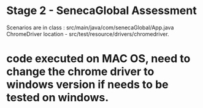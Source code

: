 # Stage 2 - SenecaGlobal Assessment
Scenarios are in class : src/main/java/com/senecaGlobal/App.java
ChromeDriver location - src/test/resource/drivers/chromedriver.

# code executed on MAC OS, need to change the chrome driver to windows version if needs to be tested on windows.
